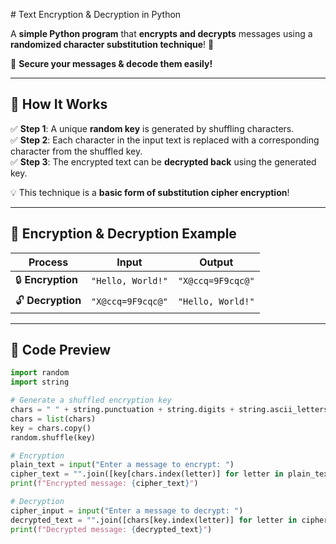  # Text Encryption & Decryption in Python  

A **simple Python program** that **encrypts and decrypts** messages using a **randomized character substitution technique**! 🔄  

🎯 **Secure your messages & decode them easily!**  

---

## 🚀 How It Works  

✅ **Step 1**: A unique **random key** is generated by shuffling characters.  
✅ **Step 2**: Each character in the input text is replaced with a corresponding character from the shuffled key.  
✅ **Step 3**: The encrypted text can be **decrypted back** using the generated key.  

💡 This technique is a **basic form of substitution cipher encryption**!  

---

## 🔑 Encryption & Decryption Example  

| Process   | Input               | Output               |
|-----------|---------------------|----------------------|
| 🔒 **Encryption** | `"Hello, World!"`  | `"X@ccq=9F9cqc@"`  |
| 🔓 **Decryption** | `"X@ccq=9F9cqc@"`  | `"Hello, World!"`  |

---

## 📜 Code Preview  

```python
import random
import string

# Generate a shuffled encryption key
chars = " " + string.punctuation + string.digits + string.ascii_letters
chars = list(chars)
key = chars.copy()
random.shuffle(key)

# Encryption
plain_text = input("Enter a message to encrypt: ")
cipher_text = "".join([key[chars.index(letter)] for letter in plain_text])
print(f"Encrypted message: {cipher_text}")

# Decryption
cipher_input = input("Enter a message to decrypt: ")
decrypted_text = "".join([chars[key.index(letter)] for letter in cipher_input])
print(f"Decrypted message: {decrypted_text}")
